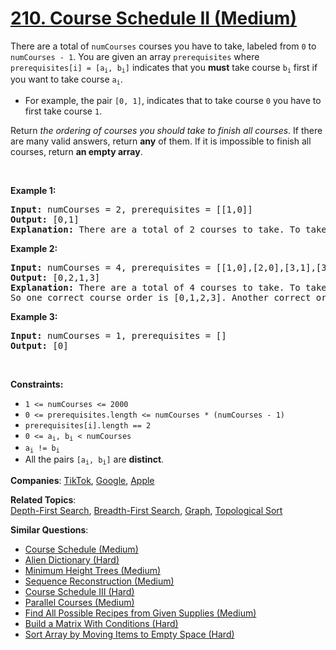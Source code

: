 # [210. Course Schedule II (Medium)](https://leetcode.com/problems/course-schedule-ii)

<p>There are a total of <code>numCourses</code> courses you have to take, labeled from <code>0</code> to <code>numCourses - 1</code>. You are given an array <code>prerequisites</code> where <code>prerequisites[i] = [a<sub>i</sub>, b<sub>i</sub>]</code> indicates that you <strong>must</strong> take course <code>b<sub>i</sub></code> first if you want to take course <code>a<sub>i</sub></code>.</p>
<ul>
	<li>For example, the pair <code>[0, 1]</code>, indicates that to take course <code>0</code> you have to first take course <code>1</code>.</li>
</ul>
<p>Return <em>the ordering of courses you should take to finish all courses</em>. If there are many valid answers, return <strong>any</strong> of them. If it is impossible to finish all courses, return <strong>an empty array</strong>.</p>
<p>&nbsp;</p>
<p><strong class="example">Example 1:</strong></p>
<pre><strong>Input:</strong> numCourses = 2, prerequisites = [[1,0]]
<strong>Output:</strong> [0,1]
<strong>Explanation:</strong> There are a total of 2 courses to take. To take course 1 you should have finished course 0. So the correct course order is [0,1].
</pre>
<p><strong class="example">Example 2:</strong></p>
<pre><strong>Input:</strong> numCourses = 4, prerequisites = [[1,0],[2,0],[3,1],[3,2]]
<strong>Output:</strong> [0,2,1,3]
<strong>Explanation:</strong> There are a total of 4 courses to take. To take course 3 you should have finished both courses 1 and 2. Both courses 1 and 2 should be taken after you finished course 0.
So one correct course order is [0,1,2,3]. Another correct ordering is [0,2,1,3].
</pre>
<p><strong class="example">Example 3:</strong></p>
<pre><strong>Input:</strong> numCourses = 1, prerequisites = []
<strong>Output:</strong> [0]
</pre>
<p>&nbsp;</p>
<p><strong>Constraints:</strong></p>
<ul>
	<li><code>1 &lt;= numCourses &lt;= 2000</code></li>
	<li><code>0 &lt;= prerequisites.length &lt;= numCourses * (numCourses - 1)</code></li>
	<li><code>prerequisites[i].length == 2</code></li>
	<li><code>0 &lt;= a<sub>i</sub>, b<sub>i</sub> &lt; numCourses</code></li>
	<li><code>a<sub>i</sub> != b<sub>i</sub></code></li>
	<li>All the pairs <code>[a<sub>i</sub>, b<sub>i</sub>]</code> are <strong>distinct</strong>.</li>
</ul>

**Companies**:
[TikTok](https://leetcode.com/company/tiktok), [Google](https://leetcode.com/company/google), [Apple](https://leetcode.com/company/apple)

**Related Topics**:  
[Depth-First Search](https://leetcode.com/tag/depth-first-search/), [Breadth-First Search](https://leetcode.com/tag/breadth-first-search/), [Graph](https://leetcode.com/tag/graph/), [Topological Sort](https://leetcode.com/tag/topological-sort/)

**Similar Questions**:

- [Course Schedule (Medium)](https://leetcode.com/problems/course-schedule/)
- [Alien Dictionary (Hard)](https://leetcode.com/problems/alien-dictionary/)
- [Minimum Height Trees (Medium)](https://leetcode.com/problems/minimum-height-trees/)
- [Sequence Reconstruction (Medium)](https://leetcode.com/problems/sequence-reconstruction/)
- [Course Schedule III (Hard)](https://leetcode.com/problems/course-schedule-iii/)
- [Parallel Courses (Medium)](https://leetcode.com/problems/parallel-courses/)
- [Find All Possible Recipes from Given Supplies (Medium)](https://leetcode.com/problems/find-all-possible-recipes-from-given-supplies/)
- [Build a Matrix With Conditions (Hard)](https://leetcode.com/problems/build-a-matrix-with-conditions/)
- [Sort Array by Moving Items to Empty Space (Hard)](https://leetcode.com/problems/sort-array-by-moving-items-to-empty-space/)
